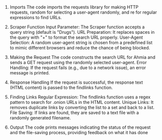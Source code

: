 1. Imports
The code imports the requests library for making HTTP requests, random for selecting a user-agent randomly, and re for regular expressions to find URLs.

2. Scraper Function
Input Parameter: The Scraper function accepts a query string (default is "Drugs").
URL Preparation: It replaces spaces in the query with "+" to format the search URL properly.
User-Agent Selection: A random user-agent string is chosen from a predefined list to mimic different browsers and reduce the chance of being blocked.

3. Making the Request
The code constructs the search URL for Ahmia and sends a GET request using the randomly selected user-agent.
Error Handling: If the request fails (e.g., due to a network issue), an error message is printed.

4. Response Handling
If the request is successful, the response text (HTML content) is passed to the findlinks function.

5. Finding Links
Regular Expression: The findlinks function uses a regex pattern to search for .onion URLs in the HTML content.
Unique Links: It removes duplicate links by converting the list to a set and back to a list.
File Saving: If links are found, they are saved to a text file with a randomly generated filename.

6. Output
The code prints messages indicating the status of the request and the file-saving process, providing feedback on what it has done
